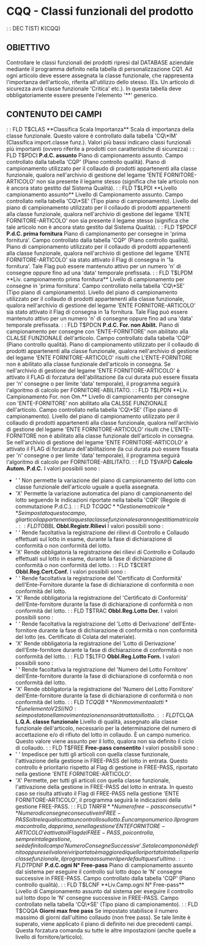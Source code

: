 # CQQ - Classi funzionali del prodotto
 :  : DEC T(ST) K(CQQ)
## OBIETTIVO
Controllare le classi funzionali dei prodotti ripresi dal DATABASE aziendale mediante il programma definito nella tabella di personalizzazione CQ1. Ad ogni articolo deve essere assegnata la classe funzionale, che rappresenta l'importanza dell'articolo, riferita all'utilizzo dello stesso. (Es. Un articolo di sicurezza avrà classe funzionale 'Critica' etc.).
In questa tabella deve obbligatoriamente essere presente l'elemento '\*\*' generico.
## CONTENUTO DEI CAMPI
 :  : FLD T$CLAS **Classifica Scala Importanza**
Scala di importanza della classe funzionale. Questo valore è controllato dalla tabella 'CQ\*IM' (Classifica import.classe funz.). Valori più bassi indicano classi funzionali più importanti (ovvero riferite a prodotti con caratteristiche di sicurezza)
 :  : FLD T$PDCI **P.d.C. assunto**
Piano di campionamento assunto. Campo controllato dalla tabella 'CQP' (Piano controllo qualità). Piano di campionamento utilizzato per il collaudo di prodotti appartenenti alla classe funzionale, qualora nell'archivio di gestione del legame 'ENTE FORNITORE-ARTICOLO' non sia presente il legame stesso (significa che tale articolo non è ancora stato gestito dal Sistema Qualità).
 :  : FLD T$LPDI **Livello campionamento assunto**
Livello di Campionamento assunto. Campo controllato nella tabella 'CQ\*SE' (Tipo piano di campionamento). Livello del piano di campionamento utilizzato per il collaudo di prodotti appartenenti alla classe funzionale, qualora nell'archivio di gestione del legame 'ENTE FORNITORE-ARTICOLO' non sia presente il legame stesso (significa che tale articolo non è ancora stato gestito dal Sistema Qualità).
 :  : FLD T$PDCF **P.d.C. prima fornitura**
Piano di campionamento per consegne in 'prima fornitura'. Campo controllato dalla tabella 'CQP' (Piano controllo qualità).
Piano di campionamento utilizzato per il collaudo di prodotti appartenenti alla classe funzionale, qualora nell'archivio di gestione del legame 'ENTE FORNITORE-ARTICOLO' sia stato attivato il Flag di consegna in '1a fornitura'. Tale Flag può essere mantenuto attivo per un numero 'n' di consegne oppure fino ad una 'data' temporale prefissata.
 :  : FLD T$LPDM **Liv. campionamento prima fornitura**
Livello di campionamento per consegne in 'prima fornitura'.
Campo controllato nella tabella 'CQ\*SE' (Tipo piano di campionamento). Livello del piano di campionamento utilizzato per il collaudo di prodotti appartenenti alla classe funzionale, qualora nell'archivio di gestione del legame 'ENTE FORNITORE-ARTICOLO' sia stato attivato il Flag di consegna in 1a fornitura. Tale Flag può essere mantenuto attivo per un numero 'n' di consegne oppure fino ad una 'data' temporale prefissata.
 :  : FLD T$PDCN **P.d.C. For. non Abilit.**
Piano di campionamento per consegne con 'ENTE-FORNITORE' non abilitato alla CLALSE FUNZIONALE dell'articolo. Campo controllato dalla tabella 'CQP' (Piano controllo qualità).
Piano di campionamento utilizzato per il collaudo di prodotti appartenenti alla classe funzionale, qualora nell'archivio di gestione del legame 'ENTE FORNITORE-ARTICOLO' risulti che L'ENTE-FORNITORE non è abilitato alla classe funzionale dell'articolo in consegna. Se nell'archivio di gestione del
legame 'ENTE FORNITORE-ARTICOLO' è attivato il FLAG di forzatura dell'abilitazione (la cui durata può essere fissata per 'n' consegne o per limite 'data' temporale), il programma seguirà l'algoritmo di calcolo per FORNITORE-ABILITATO.
 :  : FLD T$LPDN **Liv. Campionamento For. non Om.**
Livello di campionamento per consegne con 'ENTE-FORNITORE' non abilitato alla CALSSE FUNZIONALE dell'articolo. Campo controllato nella tabella 'CQ\*SE' (Tipo piano di campionamento). Livello del piano di campionamento utilizzato per il collaudo di prodotti appartenenti alla classe funzionale, qualora nell'archivio di gestione del legame 'ENTE FORNITORE-ARTICOLO' risulti che L'ENTE-FORNITORE  non è abilitato alla classe funzionale dell'articolo in consegna. Se nell'archivio di gestione del legame 'ENTE FORNITORE-ARTICOLO' è attivato il FLAG di forzatura dell'abilitazione (la cui durata può essere fissata per 'n' consegne o per limite 'data' temporale), il programma seguirà l'algoritmo di calcolo per FORNITORE-ABILITATO.
 :  : FLD T$VAPD **Calcolo Autom. P.d.C.**
I valori possibili sono : 
- ' '  Non permette la variazione del piano di campionamento del lotto con classe funzionale dell'articolo uguale a quella assegnata.
- 'X'  Permette la variazione automatica del piano di campionamento del lotto seguendo le indicazioni riportate nella tabella 'CQR' (Regole di commutazione P.d.C.).
 :  : FLD T$CQQC **Gestione matricole**
Se impostato questo campo, gli articoli appartenenti a questa classe funzionale saranno gestiti a matricola.
 :  : FLD T$OBBL **Obbl.Registr.Rilievi**
I valori possibili sono : 
- ' '  Rende facoltativa la registrazione dei rilievi di Controllo e Collaudo effettuati sul lotto in esame, durante la fase di dichiarazione di conformità o non conformità del lotto.
- 'X'  Rende obbligatoria la registrazione dei rilievi di Controllo e Collaudo effettuati sul lotto in esame, durante la fase di dichiarazione di conformità o non conformità del lotto.
 :  : FLD T$CERT **Obbl.Reg.Cert.Conf.**
I valori possibili sono : 
- ' '  Rende facoltativa la registrazione del 'Certificato di Conformità' dell'Ente-Fornitore durante la fase di dichiarazione di conformità o non conformità del lotto.
- 'X'  Rende obbligatoria la registrazione del 'Certificato di Conformità' dell'Ente-fornitore durante la fase di dichiarazione di conformità o non conformità del lotto.
 :  : FLD T$TRAC **Obbl.Reg.Lotto Der.**
I valori possibili sono : 
- ' '  Rende facoltativa la registrazione del 'Lotto di Derivazione' dell'Ente-fornitore durante la fase di dichiarazione di conformità o non conformità del lotto (es. Certificato di Colata del materiale).
- 'X'  Rende obbligatoria la registrazione del 'Lotto di Derivazione' dell'Ente-fornitore durante la fase di dichiarazione di conformità o non conformità del lotto.
 :  : FLD T$LTFO **Obbl.Reg.Lotto Forn.**
I valori possibili sono : 
- ' '  Rende facoltativa la registrazione del 'Numero del Lotto Fornitore' dell'Ente-fornitore durante la fase di dichiarazione di conformità o non conformità del lotto.
- 'X'  Rende obbligatoria la registrazione del 'Numero del Lotto Fornitore' dell'Ente-fornitore durante la fase di dichiarazione di conformità o non conformità del lotto.
 :  : FLD T$CQQB **Non movimenta a lotti**
È un elemento V2 SI/NO :  se impostato nella movimentazione non sarà trattato il lotto.
 :  : FLD T$CLQA **L.Q.A. classe funzionale**
Livello di qualità, assegnato alla classe funzionale dell'articolo, necessario per la determinazione del numero di accettazione e/o di rifiuto del lotto in collaudo. È un campo numerico. Questo valore viene assunto per il lotto, qualora non sia definito il ciclo di collaudo.
 :  : FLD T$FREE **Free-pass consentito**
I valori possibili sono : 
- ' '  Impedisce per tutti gli articoli con quella classe funzionale, l'attivazione della gestione in FREE-PASS del lotto in entrata. Questo controllo è prioritario rispetto al Flag di gestione in FREE-PASS, riportato nella gestione 'ENTE FORNITORE-ARTICOLO'.
- 'X'  Permette, per tutti gli articoli con quella classe funzionale, l'attivazione della gestione in FREE-PASS del lotto in entrata. In questo caso se risulta attivato il Flag di FREE-PASS nella gestione 'ENTE FORNITORE-ARTICOLO', il programma seguirà le indicazioni della gestione FREE-PASS.
 :  : FLD T$NRFR **Numero free-pass consecutivi**
Numero di consegne consecutive in FREE-PASS oltre le quali scatta un controllo sul lotto. È un campo numerico. Il programma controlla, dapprima, se nella gestione 'ENTE FORNITORE-ARTICOLO' è attivato il Flag del FREE-PASS, poi controlla, sempre in tale gestione, se è definito il campo 'Numero Consegne Successive'. Se tale campo non è definito oppure se il valore ivi riportato è maggiore di quello riportato in tabella per la classe funzionale, il programma assumerà per default quest'ultimo.
 :  : FLD T$PDNF **P.d.C.ogni N° Free-pass**
Piano di campionamento assunto dal sistema per eseguire il controllo sul lotto dopo le 'N' consegne successive in FREE-PASS. Campo controllato dalla tabella 'CQP' (Piano controllo qualità).
 :  : FLD T$LCNF **Liv.Camp.ogni N° Free-pass**
Livello di Campionamento assunto dal sistema per eseguire il controllo sul lotto dopo le 'N' consegne successive in FREE-PASS. Campo controllato nella tabella 'CQ\*SE' (Tipo piano di campionamento).
 :  : FLD T$CQQA **Giorni max free pass**
Se impostato stabilisce il numero massimo di giorni dall'ultimo collaudo (non free pass). Se tale limite è superato, viene applicato il piano di definito nei due precedenti campi. Questa forzatura comanda su tutte le altre impostazioni (anche quelle a livello di fornitore/articolo).

